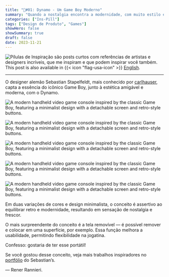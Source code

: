 ```yaml
---
title: "💊#01: Dynamo - Um Game Boy Moderno"
summary: "Quando a nostalgia encontra a modernidade, com muito estilo e um toque de usabilidade."
categories: ["Ins-Pill"]
tags: ["Design de Produto", "Games"]
showHero: false
showSummary: true
draft: false
date: 2023-11-21
---
```


![Pílulas de Inspiração são posts curtos com referências de artistas e designers incríveis, que me inspiram e que podem inspirar você também.](cover.webp)
This post is also available in {{< icon "flag-usa-icon" >}} [English](https://rr-portifolio-blog.pages.dev/blog/inspill/01-inspill-dynamo/).

---

O designer alemão Sebastian Stapelfeldt, mais conhecido por [carlhauser](https://www.carlhauser.com), capta a essência do icônico Game Boy, junto à estética amigável e moderna, com o Dynamo.

![A modern handheld video game console inspired by the classic Game Boy, featuring a minimalist design with a detachable screen and retro-style buttons.](img/inspill-01-Dynamo-img-05.webp)

![A modern handheld video game console inspired by the classic Game Boy, featuring a minimalist design with a detachable screen and retro-style buttons.](img/inspill-01-Dynamo-img-01.webp)

![A modern handheld video game console inspired by the classic Game Boy, featuring a minimalist design with a detachable screen and retro-style buttons.](img/inspill-01-Dynamo-img-02.webp)

![A modern handheld video game console inspired by the classic Game Boy, featuring a minimalist design with a detachable screen and retro-style buttons.](img/inspill-01-Dynamo-img-03.webp)

![A modern handheld video game console inspired by the classic Game Boy, featuring a minimalist design with a detachable screen and retro-style buttons.](img/inspill-01-Dynamo-img-04.webp)

Em duas variações de cores e design minimalista, o conceito é assertivo ao equilibrar retro e modernidade, resultando em sensação de nostalgia e frescor.

O mais surpreendente do conceito é a tela removível — é possível remover e colocar em uma superfície, por exemplo. Essa função melhora a usabilidade, permitindo flexibilidade na jogatina.

Confesso: gostaria de ter esse portátil!

Se você gostou desse conceito, veja mais trabalhos inspiradores no [portfólio](https://www.carlhauser.com) do Sebastian’s.

— Rener Rannieri.